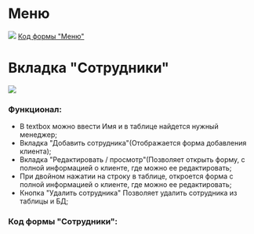 # Меню

![](https://user-images.githubusercontent.com/74318083/101327940-5bc27b00-38aa-11eb-81fb-1aa85895f9dd.png)
[Код формы "Меню"](https://github.com/Veselyaskin99/arenda/blob/main/Workers)
    
# Вкладка "Сотрудники"
![](https://user-images.githubusercontent.com/74318083/101329685-a9d87e00-38ac-11eb-8a22-d3df0d493ea9.png)
### Функционал:
- В textbox можно ввести Имя и в таблице найдется нужный менеджер;
- Вкладка "Добавить сотрудника"(Отображается форма добавления клиента);
- Вкладка "Редактировать / просмотр"(Позволяет открыть форму, с полной информацией о клиенте, где можно ее редактировать;
- При двойном нажатии на строку в таблице, откроется форма с полной информацией о клиенте, где можно ее редактировать;
- Кнопка "Удалить сотрудника" Позволяет удалить сотрудника из таблицы и БД;
### Код формы "Сотрудники":

